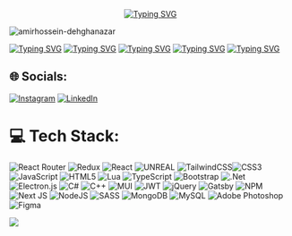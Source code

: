 <div align="center"><a href="https://github.com/AmirhosseinDehghanazar"><img src="https://readme-typing-svg.demolab.com?font=Fira+Code&weight=500&pause=1000&color=E6E6E6FF&background=94FF3F00&width=435&lines=Hello+I'm+Amirhossein+Dehghanazar;A+Full-Stack+Developer;Co+founder+of+TechCafe;Founder+of+TwinTech;%F0%9F%93%AB+How+to+reach+me+a.dehghanazar%40gmail.com" alt="Typing SVG" /></a></div>
<p><img align="center" src="https://camo.githubusercontent.com/cae12fddd9d6982901d82580bdf321d81fb299141098ca1c2d4891870827bf17/68747470733a2f2f6d69726f2e6d656469756d2e636f6d2f6d61782f313336302f302a37513379765349765f7430696f4a2d5a2e676966" alt="amirhossein-dehghanazar" /></p>


<a href="https://github.com/techcafee"><img src="https://readme-typing-svg.demolab.com?font=Fira+Code&size=13&pause=1000&color=E6E6E6FF&background=94FF3F00&width=435&lines=-+%F0%9F%94%AD+I%E2%80%99m+currently+working+on+%3A+Tech+Cafe+%7C+%DA%A9%D8%A7%D9%81%D9%87+%D8%AA%D9%90%DA%A9" alt="Typing SVG" /></a>
<a href="https://github.com/AmirhosseinDehghanazar"><img src="https://readme-typing-svg.demolab.com?font=Fira+Code&size=13&pause=1000&color=E6E6E6FF&background=94FF3F00&width=435&lines=-+%F0%9F%93%96+I%E2%80%99m+currently+learning+Node.js+%26+Express.js" alt="Typing SVG" /></a>
<a href="https://github.com/AmirhosseinDehghanazar"><img src="https://readme-typing-svg.demolab.com?font=Fira+Code&size=13&pause=1000&color=E6E6E6FF&background=94FF3F00&width=435&lines=-+%F0%9F%92%AC+Ask+me+about+React%2CExpress%2CNode%2CNext" alt="Typing SVG" /></a>
<a href="https://github.com/AmirhosseinDehghanazar"><img src="https://readme-typing-svg.demolab.com?font=Fira+Code&size=13&pause=1000&color=E6E6E6FF&background=94FF3F00&width=435&lines=-+%F0%9F%93%AB+How+to+reach+me+a.dehghanazar%40gmail.com" alt="Typing SVG" /></a>
<a href="https://github.com/AmirhosseinDehghanazar"><img src="https://readme-typing-svg.demolab.com?font=Fira+Code&size=13&pause=1000&color=E6E6E6FF&background=94FF3F00&width=435&lines=-+%E2%9B%84+Fun+fact+It's+not+a+bug%2C+it's+a+feature!" alt="Typing SVG" /></a>

## :globe_with_meridians: Socials:
[![Instagram](https://img.shields.io/badge/Instagram-%23E4405F.svg?logo=Instagram&logoColor=white)](https://instagram.com/amirhosseindehghan.js) [![LinkedIn](https://img.shields.io/badge/LinkedIn-%230077B5.svg?logo=linkedin&logoColor=white)](https://linkedin.com/in/https://www.linkedin.com/in/amirhossein-dehghaniazar-363331204/) 

# 💻 Tech Stack:

![React Router](https://img.shields.io/badge/React_Router-CA4245?style=for-the-badge&logo=react-router&logoColor=white) ![Redux](https://img.shields.io/badge/redux-%23593d88.svg?style=for-the-badge&logo=redux&logoColor=white) ![React](https://img.shields.io/badge/react-%2320232a.svg?style=for-the-badge&logo=react&logoColor=%2361DAFB) ![UNREAL](https://img.shields.io/badge/unreal-%2320232a.svg?style=for-the-badge&logo=unreal-engine&logoColor=white) ![TailwindCSS](https://img.shields.io/badge/tailwindcss-%2338B2AC.svg?style=for-the-badge&logo=tailwind-css&logoColor=white)![CSS3](https://img.shields.io/badge/css3-%231572B6.svg?style=for-the-badge&logo=css3&logoColor=white) ![JavaScript](https://img.shields.io/badge/javascript-%23323330.svg?style=for-the-badge&logo=javascript&logoColor=%23F7DF1E) ![HTML5](https://img.shields.io/badge/html5-%23E34F26.svg?style=for-the-badge&logo=html5&logoColor=white) ![Lua](https://img.shields.io/badge/lua-%232C2D72.svg?style=for-the-badge&logo=lua&logoColor=white) ![TypeScript](https://img.shields.io/badge/typescript-%23007ACC.svg?style=for-the-badge&logo=typescript&logoColor=white) ![Bootstrap](https://img.shields.io/badge/bootstrap-%23563D7C.svg?style=for-the-badge&logo=bootstrap&logoColor=white) ![.Net](https://img.shields.io/badge/.NET-5C2D91?style=for-the-badge&logo=.net&logoColor=white) ![Electron.js](https://img.shields.io/badge/Electron-191970?style=for-the-badge&logo=Electron&logoColor=white) ![C#](https://img.shields.io/badge/c%23-%23239120.svg?style=for-the-badge&logo=c-sharp&logoColor=white) ![C++](https://img.shields.io/badge/c++-%2300599C.svg?style=for-the-badge&logo=c%2B%2B&logoColor=white) ![MUI](https://img.shields.io/badge/MUI-%230081CB.svg?style=for-the-badge&logo=material-ui&logoColor=white) ![JWT](https://img.shields.io/badge/JWT-black?style=for-the-badge&logo=JSON%20web%20tokens) ![jQuery](https://img.shields.io/badge/jquery-%230769AD.svg?style=for-the-badge&logo=jquery&logoColor=white) ![Gatsby](https://img.shields.io/badge/Gatsby-%23663399.svg?style=for-the-badge&logo=gatsby&logoColor=white) ![NPM](https://img.shields.io/badge/NPM-%23000000.svg?style=for-the-badge&logo=npm&logoColor=white) ![Next JS](https://img.shields.io/badge/Next-black?style=for-the-badge&logo=next.js&logoColor=white) ![NodeJS](https://img.shields.io/badge/node.js-6DA55F?style=for-the-badge&logo=node.js&logoColor=white) ![SASS](https://img.shields.io/badge/SASS-hotpink.svg?style=for-the-badge&logo=SASS&logoColor=white) ![MongoDB](https://img.shields.io/badge/MongoDB-%234ea94b.svg?style=for-the-badge&logo=mongodb&logoColor=white) ![MySQL](https://img.shields.io/badge/mysql-%2300f.svg?style=for-the-badge&logo=mysql&logoColor=white) ![Adobe Photoshop](https://img.shields.io/badge/adobephotoshop-%2331A8FF.svg?style=for-the-badge&logo=adobephotoshop&logoColor=white) ![Figma](https://img.shields.io/badge/figma-%23F24E1E.svg?style=for-the-badge&logo=figma&logoColor=white)


<a href="https://visitcount.itsvg.in">
  <img src="https://visitcount.itsvg.in/api?id=AmirhosseinDehghanazar&label=Profile%20Views&color=12&icon=2&pretty=false" />
</a>
